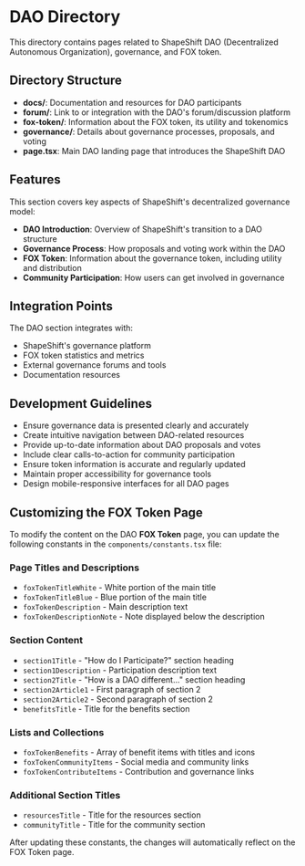 # DAO Directory

This directory contains pages related to ShapeShift DAO (Decentralized Autonomous Organization), governance, and FOX token.

## Directory Structure

- **docs/**: Documentation and resources for DAO participants
- **forum/**: Link to or integration with the DAO's forum/discussion platform
- **fox-token/**: Information about the FOX token, its utility and tokenomics
- **governance/**: Details about governance processes, proposals, and voting
- **page.tsx**: Main DAO landing page that introduces the ShapeShift DAO

## Features

This section covers key aspects of ShapeShift's decentralized governance model:

- **DAO Introduction**: Overview of ShapeShift's transition to a DAO structure
- **Governance Process**: How proposals and voting work within the DAO
- **FOX Token**: Information about the governance token, including utility and distribution
- **Community Participation**: How users can get involved in governance

## Integration Points

The DAO section integrates with:

- ShapeShift's governance platform
- FOX token statistics and metrics
- External governance forums and tools
- Documentation resources

## Development Guidelines

- Ensure governance data is presented clearly and accurately
- Create intuitive navigation between DAO-related resources
- Provide up-to-date information about DAO proposals and votes
- Include clear calls-to-action for community participation
- Ensure token information is accurate and regularly updated
- Maintain proper accessibility for governance tools
- Design mobile-responsive interfaces for all DAO pages

## Customizing the FOX Token Page

To modify the content on the DAO **FOX Token** page, you can update the following constants in the `components/constants.tsx` file:

### Page Titles and Descriptions

- `foxTokenTitleWhite` - White portion of the main title
- `foxTokenTitleBlue` - Blue portion of the main title
- `foxTokenDescription` - Main description text
- `foxTokenDescriptionNote` - Note displayed below the description

### Section Content

- `section1Title` - "How do I Participate?" section heading
- `section1Description` - Participation description text
- `section2Title` - "How is a DAO different..." section heading
- `section2Article1` - First paragraph of section 2
- `section2Article2` - Second paragraph of section 2
- `benefitsTitle` - Title for the benefits section

### Lists and Collections

- `foxTokenBenefits` - Array of benefit items with titles and icons
- `foxTokenCommunityItems` - Social media and community links
- `foxTokenContributeItems` - Contribution and governance links

### Additional Section Titles

- `resourcesTitle` - Title for the resources section
- `communityTitle` - Title for the community section

After updating these constants, the changes will automatically reflect on the FOX Token page.
